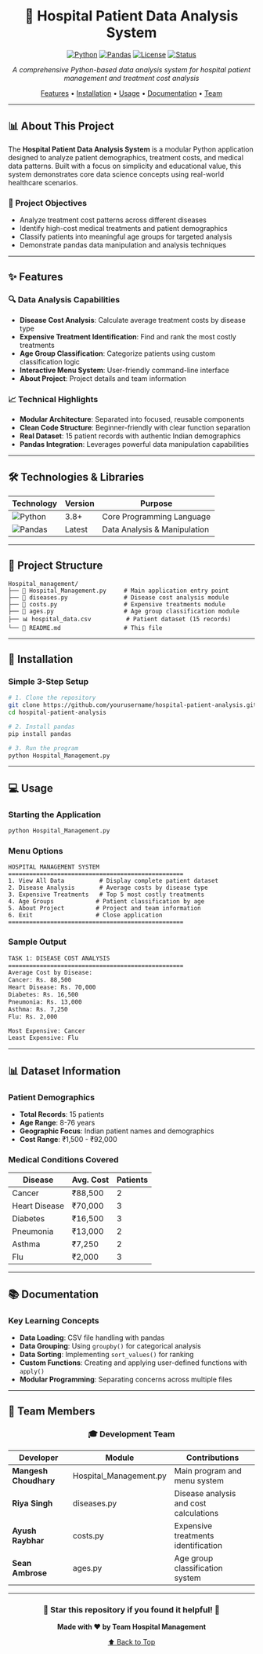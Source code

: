 <div align="center">

# 🏥 Hospital Patient Data Analysis System

[![Python](https://img.shields.io/badge/Python-3.8+-blue.svg)](https://python.org)
[![Pandas](https://img.shields.io/badge/Pandas-2.0+-green.svg)](https://pandas.pydata.org)
[![License](https://img.shields.io/badge/License-MIT-yellow.svg)](LICENSE)
[![Status](https://img.shields.io/badge/Status-Active-success.svg)]()

*A comprehensive Python-based data analysis system for hospital patient management and treatment cost analysis*

[Features](#-features) • [Installation](#-installation) • [Usage](#-usage) • [Documentation](#-documentation) • [Team](#-team-members)

</div>

---

## 📊 About This Project

The **Hospital Patient Data Analysis System** is a modular Python application designed to analyze patient demographics, treatment costs, and medical data patterns. Built with a focus on simplicity and educational value, this system demonstrates core data science concepts using real-world healthcare scenarios.

### 🎯 Project Objectives
- Analyze treatment cost patterns across different diseases
- Identify high-cost medical treatments and patient demographics
- Classify patients into meaningful age groups for targeted analysis
- Demonstrate pandas data manipulation and analysis techniques

---

## ✨ Features

### 🔍 **Data Analysis Capabilities**
- **Disease Cost Analysis**: Calculate average treatment costs by disease type
- **Expensive Treatment Identification**: Find and rank the most costly treatments
- **Age Group Classification**: Categorize patients using custom classification logic
- **Interactive Menu System**: User-friendly command-line interface
- **About Project**: Project details and team information

### 📈 **Technical Highlights**
- **Modular Architecture**: Separated into focused, reusable components
- **Clean Code Structure**: Beginner-friendly with clear function separation
- **Real Dataset**: 15 patient records with authentic Indian demographics
- **Pandas Integration**: Leverages powerful data manipulation capabilities

---

## 🛠️ Technologies & Libraries

<div align="center">

| Technology | Version | Purpose |
|------------|---------|---------|
| ![Python](https://img.shields.io/badge/Python-3776AB?style=flat&logo=python&logoColor=white) | 3.8+ | Core Programming Language |
| ![Pandas](https://img.shields.io/badge/Pandas-150458?style=flat&logo=pandas&logoColor=white) | Latest | Data Analysis & Manipulation |

</div>

---

## 📁 Project Structure

```
Hospital_management/
├── 📄 Hospital_Management.py     # Main application entry point
├── 📄 diseases.py                # Disease cost analysis module
├── 📄 costs.py                   # Expensive treatments module  
├── 📄 ages.py                    # Age group classification module
├── 📊 hospital_data.csv          # Patient dataset (15 records)
└── 📘 README.md                  # This file
```

---

## 🚀 Installation

### Simple 3-Step Setup
```bash
# 1. Clone the repository
git clone https://github.com/yourusername/hospital-patient-analysis.git
cd hospital-patient-analysis

# 2. Install pandas
pip install pandas

# 3. Run the program
python Hospital_Management.py
```

---

## 💻 Usage

### Starting the Application
```bash
python Hospital_Management.py
```

### Menu Options
```
HOSPITAL MANAGEMENT SYSTEM
==================================================
1. View All Data          # Display complete patient dataset
2. Disease Analysis       # Average costs by disease type
3. Expensive Treatments   # Top 5 most costly treatments
4. Age Groups            # Patient classification by age
5. About Project         # Project and team information
6. Exit                  # Close application
==================================================
```

### Sample Output
```bash
TASK 1: DISEASE COST ANALYSIS
==================================================
Average Cost by Disease:
Cancer: Rs. 88,500
Heart Disease: Rs. 70,000
Diabetes: Rs. 16,500
Pneumonia: Rs. 13,000
Asthma: Rs. 7,250
Flu: Rs. 2,000

Most Expensive: Cancer
Least Expensive: Flu
```

---

## 📊 Dataset Information

### Patient Demographics
- **Total Records**: 15 patients
- **Age Range**: 8-76 years
- **Geographic Focus**: Indian patient names and demographics
- **Cost Range**: ₹1,500 - ₹92,000

### Medical Conditions Covered
| Disease | Avg. Cost | Patients |
|---------|-----------|----------|
| Cancer | ₹88,500 | 2 |
| Heart Disease | ₹70,000 | 3 |
| Diabetes | ₹16,500 | 3 |
| Pneumonia | ₹13,000 | 2 |
| Asthma | ₹7,250 | 2 |
| Flu | ₹2,000 | 3 |

---

## 📚 Documentation

### Key Learning Concepts
- **Data Loading**: CSV file handling with pandas
- **Data Grouping**: Using `groupby()` for categorical analysis  
- **Data Sorting**: Implementing `sort_values()` for ranking
- **Custom Functions**: Creating and applying user-defined functions with `apply()`
- **Modular Programming**: Separating concerns across multiple files


---

## 👥 Team Members

<div align="center">

### 🎓 **Development Team**

</div>

| Developer | Module | Contributions |
|-----------|--------|---------------|
| **Mangesh Choudhary** | Hospital_Management.py | Main program and menu system |
| **Riya Singh** | diseases.py | Disease analysis and cost calculations |
| **Ayush Raybhar** | costs.py | Expensive treatments identification |
| **Sean Ambrose** | ages.py | Age group classification system |

---

<div align="center">

### 🌟 **Star this repository if you found it helpful!** 🌟

**Made with ❤️ by Team Hospital Management**

[⬆ Back to Top](#-hospital-patient-data-analysis-system)

</div>
